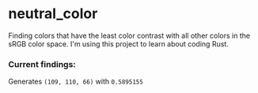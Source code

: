 # neutral_color
Finding colors that have the least color contrast with all other colors in the sRGB color space. I'm using this project to learn about coding Rust.

### Current findings:
Generates `(109, 110, 66)` with `0.5895155`
